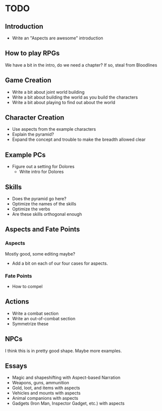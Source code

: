 # TODO

## Introduction

- Write an "Aspects are awesome" introduction

## How to play RPGs

We have a bit in the intro, do we need a chapter? If so, steal from
Bloodlines

## Game Creation

- Write a bit about joint world building
- Write a bit about building the world as you build the characters
- Write a bit about playing to find out about the world

## Character Creation

- Use aspects from the example characters
- Explain the pyramid?
- Expand the concept and trouble to make the breadth allowed clear

## Example PCs

- Figure out a setting for Dolores
    - Write intro for Dolores

## Skills

- Does the pyramid go here?
- Optimize the names of the skills
- Optimize the verbs
- Are these skills orthogonal enough

## Aspects and Fate Points

### Aspects

Mostly good, some editing maybe?

- Add a bit on each of our four cases for aspects.

### Fate Points

- How to compel

## Actions

- Write a combat section
- Write an out-of-combat section
- Symmetrize these

## NPCs

I think this is in pretty good shape. Maybe more examples.

## Essays

- Magic and shapeshifting with Aspect-based Narration
- Weapons, guns, ammunition
- Gold, loot, and items with aspects
- Vehicles and mounts with aspects
- Animal companions with aspects
- Gadgets (Iron Man, Inspector Gadget, etc.) with aspects
